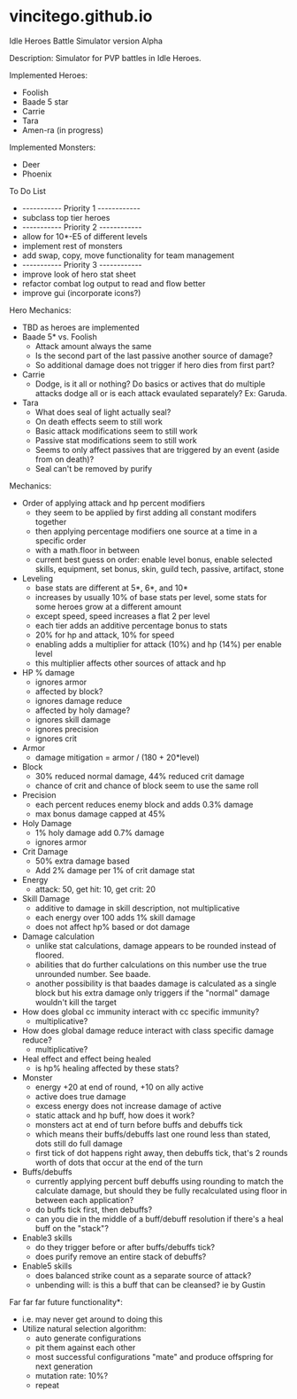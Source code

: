# vincitego.github.io
Idle Heroes Battle Simulator version Alpha


Description:
  Simulator for PVP battles in Idle Heroes. 
  
  
Implemented Heroes:
  * Foolish
  * Baade 5 star
  * Carrie
  * Tara
  * Amen-ra (in progress)
  
  
Implemented Monsters:
  * Deer
  * Phoenix

  
To Do List
  * ----------- Priority 1 ------------
  * subclass top tier heroes
  * ----------- Priority 2 ------------
  * allow for 10*-E5 of different levels
  * implement rest of monsters
  * add swap, copy, move functionality for team management
  * ----------- Priority 3 ------------
  * improve look of hero stat sheet
  * refactor combat log output to read and flow better
  * improve gui (incorporate icons?)
  
  
Hero Mechanics:
  * TBD as heroes are implemented
  * Baade 5* vs. Foolish
    + Attack amount always the same
    + Is the second part of the last passive another source of damage?
    + So additional damage does not trigger if hero dies from first part?
  * Carrie
    + Dodge, is it all or nothing? Do basics or actives that do multiple attacks dodge all or is each attack evaulated separately? Ex: Garuda.
  * Tara
    + What does seal of light actually seal?
    + On death effects seem to still work
    + Basic attack modifications seem to still work
    + Passive stat modifications seem to still work
    + Seems to only affect passives that are triggered by an event (aside from on death)?
    + Seal can't be removed by purify
    

Mechanics:
  * Order of applying attack and hp percent modifiers
    + they seem to be applied by first adding all constant modifers together
    + then applying percentage modifiers one source at a time in a specific order 
    + with a math.floor in between
    + current best guess on order: enable level bonus, enable selected skills, equipment, set bonus, skin, guild tech, passive, artifact, stone
  * Leveling
    + base stats are different at 5*, 6*, and 10*
    + increases by usually 10% of base stats per level, some stats for some heroes grow at a different amount
    + except speed, speed increases a flat 2 per level
    + each tier adds an additive percentage bonus to stats
    + 20% for hp and attack, 10% for speed
    + enabling adds a multiplier for attack (10%) and hp (14%) per enable level
    + this multiplier affects other sources of attack and hp
  * HP % damage
    + ignores armor
    + affected by block?
    + ignores damage reduce
    + affected by holy damage?
    + ignores skill damage
    + ignores precision
    + ignores crit
  * Armor
    + damage mitigation = armor / (180 + 20*level)
  * Block
    + 30% reduced normal damage, 44% reduced crit damage
    + chance of crit and chance of block seem to use the same roll
  * Precision
    + each percent reduces enemy block and adds 0.3% damage 
    + max bonus damage capped at 45%
  * Holy Damage
    + 1% holy damage add 0.7% damage
    + ignores armor
  * Crit Damage
    + 50% extra damage based
    + Add 2% damage per 1% of crit damage stat
  * Energy
    + attack: 50, get hit: 10, get crit: 20
  * Skill Damage
    + additive to damage in skill description, not multiplicative
    + each energy over 100 adds 1% skill damage
    + does not affect hp% based or dot damage
  * Damage calculation
    + unlike stat calculations, damage appears to be rounded instead of floored.
    + abilities that do further calculations on this number use the true unrounded number. See baade.
    + another possibility is that baades damage is calculated as a single block but his extra damage only triggers if the "normal" damage wouldn't kill the target
  * How does global cc immunity interact with cc specific immunity?
    + multiplicative?
  * How does global damage reduce interact with class specific damage reduce?
    + multiplicative?
  * Heal effect and effect being healed
    + is hp% healing affected by these stats?
  * Monster 
    + energy +20 at end of round, +10 on ally active
    + active does true damage
    + excess energy does not increase damage of active
    + static attack and hp buff, how does it work?
    + monsters act at end of turn before buffs and debuffs tick
    + which means their buffs/debuffs last one round less than stated, dots still do full damage
    + first tick of dot happens right away, then debuffs tick, that's 2 rounds worth of dots that occur at the end of the turn
  * Buffs/debuffs
    + currently applying percent buff debuffs using rounding to match the calculate damage, but should they be fully recalculated using floor in between each application?
    + do buffs tick first, then debuffs?
    + can you die in the middle of a buff/debuff resolution if there's a heal buff on the "stack"?
  * Enable3 skills
    + do they trigger before or after buffs/debuffs tick?
    + does purify remove an entire stack of debuffs?
  * Enable5 skills
    + does balanced strike count as a separate source of attack?
    + unbending will: is this a buff that can be cleansed? ie by Gustin
  
  
Far far far future functionality*:
  * i.e. may never get around to doing this
  * Utilize natural selection algorithm:
    + auto generate configurations
    + pit them against each other
    + most successful configurations "mate" and produce offspring for next generation
    + mutation rate: 10%?
    + repeat
